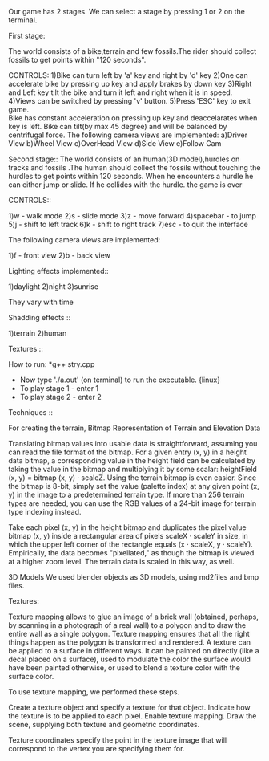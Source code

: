 Our game has 2 stages. We can select a stage by pressing 1 or 2 on the terminal.

First stage:

The world consists of a bike,terrain and few fossils.The rider should collect fossils to get points within "120 seconds".

CONTROLS:
1)Bike can turn left by 'a' key and right by 'd' key
2)One can accelerate bike by pressing up key and apply brakes by down key
3)Right and Left key tilt the bike and turn it left and right when it is in speed.
4)Views can be switched by pressing 'v' button.
5)Press 'ESC' key to exit game.  
Bike has constant acceleration on pressing up key and deaccelarates when key is left.
Bike can tilt(by max 45 degree) and will be balanced by centrifugal force.
The following camera views are implemented:
    a)Driver View
    b)Wheel View
    c)OverHead View
    d)Side View
    e)Follow Cam


Second stage::
The world consists of an human(3D model),hurdles on tracks  and fossils .The  human should collect the fossils without touching the hurdles to get points within 120 seconds. When he encounters a hurdle he can either jump or slide. If he collides with  the hurdle. the game is over


CONTROLS::

1)w - walk mode
2)s - slide mode
3)z - move forward
4)spacebar - to jump
5)j - shift to left track
6)k - shift to right track
7)esc - to quit the interface 


The following camera views are implemented:

1)f - front view
2)b - back view

Lighting effects implemented::

1)daylight
2)night 
3)sunrise

They vary with time

Shadding effects ::

1)terrain
2)human


Textures ::


How to run:
*g++ stry.cpp
* Now type './a.out' (on terminal) to run the executable. {linux}
* To play stage 1 - enter 1
* To play stage 2 - enter 2

Techniques ::

For creating the terrain, Bitmap Representation of Terrain and Elevation Data

Translating bitmap values into usable data is straightforward, assuming you can read the file format of the bitmap. For a given entry (x, y) in a height data bitmap, a corresponding value in the height field can be calculated by taking the value in the bitmap and multiplying it by some scalar: heightField (x, y) = bitmap (x, y) · scaleZ. Using the terrain bitmap is even easier. Since the bitmap is 8-bit, simply set the value (palette index) at any given point (x, y) in the image to a predetermined terrain type. If more than 256 terrain types are needed, you can use the RGB values of a 24-bit image for terrain type indexing instead. 

Take each pixel (x, y) in the height bitmap and duplicates the pixel value bitmap (x, y) inside a rectangular area of pixels scaleX · scaleY in size, in which the upper left corner of the rectangle equals (x · scaleX, y · scaleY). Empirically, the data becomes "pixellated," as though the bitmap is viewed at a higher zoom level. The terrain data is scaled in this way, as well. 

3D Models
We used blender objects as 3D models, using md2files and bmp files. 

Textures:

Texture mapping allows to glue an image of a brick wall (obtained, perhaps, by scanning in a photograph of a real wall) to a polygon and to draw the entire wall as a single polygon. Texture mapping ensures that all the right things happen as the polygon is transformed and rendered. A texture can be applied to a surface in different ways. It can be painted on directly (like a decal placed on a surface), used to modulate the color the surface would have been painted otherwise, or used to blend a texture color with the surface color. 

To use texture mapping, we performed these steps.

Create a texture object and specify a texture for that object.
Indicate how the texture is to be applied to each pixel.
Enable texture mapping.
Draw the scene, supplying both texture and geometric coordinates.


Texture coordinates specify the point in the texture image that will correspond to the vertex you are specifying them for.

